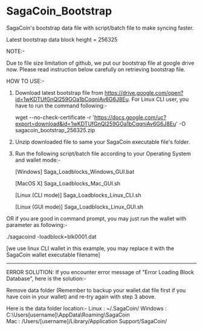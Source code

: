 # SagaCoin_Bootstrap
SagaCoin's bootstrap data file with script/batch file to make syncing faster.

Latest bootstrap data block height = 256325

NOTE:-

Due to file size limitation of github, we put our bootstrap file at google drive now. Please read instruction below carefully on retrieving bootstrap file.

HOW TO USE:-

1) Download latest bootstrap file from https://drive.google.com/open?id=1wKDTUfGnQl259GOa1bCqqniAv6G6J8Eu. For Linux CLI user, you have to run the command following:-

   wget --no-check-certificate -r 'https://docs.google.com/uc?export=download&id=1wKDTUfGnQl259GOa1bCqqniAv6G6J8Eu' -O sagacoin_bootstrap_256325.zip

2) Unzip downloaded file to same your SagaCoin executable file's folder.

3) Run the following script/batch file according to your Operating System and wallet mode:-

   [Windows] Saga_Loadblocks_Windows_GUI.bat
   
   [MacOS X] Saga_Loadblocks_Mac_GUI.sh
   
   [Linux (CLI mode)] Saga_Loadblocks_Linux_CLI.sh
   
   [Linux (GUI mode)] Saga_Loadblocks_Linux_GUI.sh
   
   
   
OR if you are good in command prompt, you may just run the wallet with parameter as following:-

   ./sagacoind -loadblock=blk0001.dat
   
   [we use linux CLI wallet in this example, you may replace it with the SagaCoin wallet executable filename]
   
   
-----------------------------------------------------------------   
   
ERROR SOLUTION: If you encounter error message of "Error Loading Block Database", here is the solution:-

   Remove data folder (Remember to backup your wallet.dat file first if you have coin in your wallet) and re-try again with step 3 above.
   
   Here is the data folder location:-
      Linux : ~/.SagaCoin/
      Windows : C:\Users\[username]\AppData\Roaming\SagaCoin\
      Mac : /Users/[username]/Library/Application Support/SagaCoin/
      
      